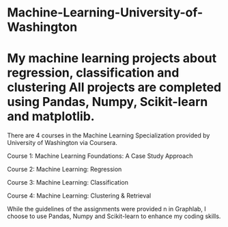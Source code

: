 # Machine-Learning-University-of-Washington

# My machine learning projects about regression, classification and clustering All projects are completed using Pandas, Numpy, Scikit-learn and matplotlib. 

There are 4 courses in the Machine Learning Specialization provided by University of Washington via Coursera.

Course 1: Machine Learning Foundations: A Case Study Approach

Course 2: Machine Learning: Regression

Course 3: Machine Learning: Classification

Course 4: Machine Learning: Clustering & Retrieval

While the guidelines of the assignments were provided n in Graphlab, I choose to use Pandas, Numpy and Scikit-learn to enhance my coding skills. 


